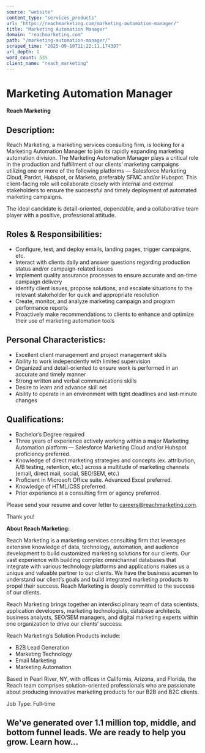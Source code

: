 ```yaml
---
source: "website"
content_type: "services_products"
url: "https://reachmarketing.com/marketing-automation-manager/"
title: "Marketing Automation Manager"
domain: "reachmarketing.com"
path: "/marketing-automation-manager/"
scraped_time: "2025-09-10T11:22:11.174397"
url_depth: 1
word_count: 535
client_name: "reach_marketing"
---
```


# Marketing Automation Manager

#### Reach Marketing

## Description:

Reach Marketing, a marketing services consulting firm, is looking for a Marketing Automation Manager to join its rapidly expanding marketing automation division. The Marketing Automation Manager plays a critical role in the production and fulfillment of our clients’ marketing campaigns utilizing one or more of the following platforms — Salesforce Marketing Cloud, Pardot, Hubspot, or Marketo, preferably SFMC and/or Hubspot. This client-facing role will collaborate closely with internal and external stakeholders to ensure the successful and timely deployment of automated marketing campaigns.

The ideal candidate is detail-oriented, dependable, and a collaborative team player with a positive, professional attitude.

## Roles & Responsibilities:

*   Configure, test, and deploy emails, landing pages, trigger campaigns, etc.
*   Interact with clients daily and answer questions regarding production status and/or campaign-related issues
*   Implement quality assurance processes to ensure accurate and on-time campaign delivery
*   Identify client issues, propose solutions, and escalate situations to the relevant stakeholder for quick and appropriate resolution
*   Create, monitor, and analyze marketing campaign and program performance reports
*   Proactively make recommendations to clients to enhance and optimize their use of marketing automation tools

## Personal Characteristics:

*   Excellent client management and project management skills
*   Ability to work independently with limited supervision
*   Organized and detail-oriented to ensure work is performed in an accurate and timely manner
*   Strong written and verbal communications skills
*   Desire to learn and advance skill set
*   Ability to operate in an environment with tight deadlines and last-minute changes

## Qualifications:

*   Bachelor’s Degree required
*   Three years of experience actively working within a major Marketing Automation platform — Salesforce Marketing Cloud and/or Hubspot proficiency preferred.
*   Knowledge of direct marketing strategies and concepts (ex. attribution, A/B testing, retention, etc.) across a multitude of marketing channels (email, direct mail, social, SEO/SEM, etc.)
*   Proficient in Microsoft Office suite. Advanced Excel preferred.
*   Knowledge of HTML/CSS preferred.
*   Prior experience at a consulting firm or agency preferred.

Please send your resume and cover letter to careers@reachmarketing.com.

Thank you!

**About Reach Marketing:**

Reach Marketing is a marketing services consulting firm that leverages extensive knowledge of data, technology, automation, and audience development to build customized marketing solutions for our clients. Our vast experience with building complex omnichannel databases that integrate with various technology platforms and applications makes us a unique and valuable partner to our clients. We have the business acumen to understand our client’s goals and build integrated marketing products to propel their success. Reach Marketing is deeply committed to the success of our clients.

Reach Marketing brings together an interdisciplinary team of data scientists, application developers, marketing technologists, database architects, business analysts, SEO/SEM managers, and digital marketing experts within one organization to drive our clients’ success.

Reach Marketing’s Solution Products include:

*   B2B Lead Generation
*   Marketing Technology
*   Email Marketing
*   Marketing Automation

Based in Pearl River, NY, with offices in California, Arizona, and Florida, the Reach team comprises solution-oriented professionals who are passionate about producing innovative marketing products for our B2B and B2C clients.

Job Type: Full-time

## We've generated over 1.1 million top, middle, and bottom funnel leads. We are ready to help you grow. Learn how...